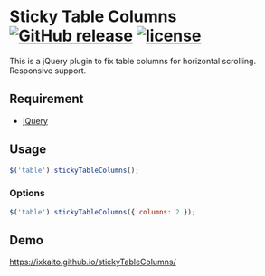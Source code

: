 # Sticky Table Columns [![GitHub release](https://img.shields.io/github/release/ixkaito/stickyTableColumns.svg)](https://github.com/ixkaito/stickyTableColumns/releases) [![license](https://img.shields.io/github/license/ixkaito/stickyTableColumns.svg?maxAge=2592000)](https://github.com/ixkaito/stickyTableColumns/blob/master/LICENSE)

This is a jQuery plugin to fix table columns for horizontal scrolling. Responsive support.

## Requirement

- [jQuery](https://jquery.com/)

## Usage

```javascript
$('table').stickyTableColumns();
```

### Options

```javascript
$('table').stickyTableColumns({ columns: 2 });
```

## Demo

https://ixkaito.github.io/stickyTableColumns/
